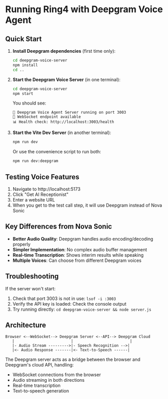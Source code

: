 # Running Ring4 with Deepgram Voice Agent

## Quick Start

1. **Install Deepgram dependencies** (first time only):
   ```bash
   cd deepgram-voice-server
   npm install
   cd ..
   ```

2. **Start the Deepgram Voice Server** (in one terminal):
   ```bash
   cd deepgram-voice-server
   npm start
   ```
   
   You should see:
   ```
   🚀 Deepgram Voice Agent Server running on port 3003
   🎯 WebSocket endpoint available
   📊 Health check: http://localhost:3003/health
   ```

3. **Start the Vite Dev Server** (in another terminal):
   ```bash
   npm run dev
   ```

   Or use the convenience script to run both:
   ```bash
   npm run dev:deepgram
   ```

## Testing Voice Features

1. Navigate to http://localhost:5173
2. Click "Get AI Receptionist" 
3. Enter a website URL
4. When you get to the test call step, it will use Deepgram instead of Nova Sonic

## Key Differences from Nova Sonic

- **Better Audio Quality**: Deepgram handles audio encoding/decoding properly
- **Simpler Implementation**: No complex audio buffer management
- **Real-time Transcription**: Shows interim results while speaking
- **Multiple Voices**: Can choose from different Deepgram voices

## Troubleshooting

If the server won't start:
1. Check that port 3003 is not in use: `lsof -i :3003`
2. Verify the API key is loaded: Check the console output
3. Try running directly: `cd deepgram-voice-server && node server.js`

## Architecture

```
Browser <--WebSocket--> Deepgram Server <--API--> Deepgram Cloud
   |                         |                         |
   |- Audio Stream --------->|- Speech Recognition -->|
   |<- Audio Response -------|<- Text-to-Speech ------|
```

The Deepgram server acts as a bridge between the browser and Deepgram's cloud API, handling:
- WebSocket connections from the browser
- Audio streaming in both directions
- Real-time transcription
- Text-to-speech generation